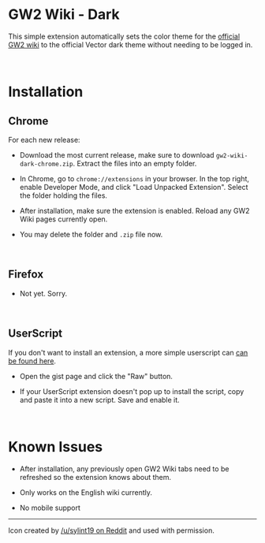 # GW2 Wiki - Dark

This simple extension automatically sets the color theme for the [official GW2 wiki](https://wiki.guildwars2.com/wiki/Main_Page) to the official Vector dark theme without needing to be logged in. 

<br>

# Installation

## Chrome

For each new release:

* Download the most current release, make sure to download ```gw2-wiki-dark-chrome.zip```. Extract the files into an empty folder.

* In Chrome, go to ```chrome://extensions``` in your browser. In the top right, enable Developer Mode, and click "Load Unpacked Extension". Select the folder holding the files.

* After installation, make sure the extension is enabled. Reload any GW2 Wiki pages currently open.

* You may delete the folder and ```.zip``` file now. 

<br>

## Firefox

* Not yet. Sorry.

<br>

## UserScript

If you don't want to install an extension, a more simple userscript can [can be found here](https://gist.github.com/ellielle/e9182e1822d089122db9c8f6981f4ba5).

* Open the gist page and click the "Raw" button. 

* If your UserScript extension doesn't pop up to install the script, copy and paste it into a new script. Save and enable it.

<br>

# Known Issues

* After installation, any previously open GW2 Wiki tabs need to be refreshed so the extension knows about them.

* Only works on the English wiki currently.

* No mobile support

---

Icon created by [/u/sylint19 on Reddit](https://www.reddit.com/r/Guildwars2/comments/cy7h5l/guild_wars_2_icebrood_saga_desktop_icons/) and used with permission.

